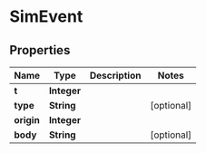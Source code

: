 

# SimEvent


## Properties

| Name | Type | Description | Notes |
|------------ | ------------- | ------------- | -------------|
|**t** | **Integer** |  |  |
|**type** | **String** |  |  [optional] |
|**origin** | **Integer** |  |  |
|**body** | **String** |  |  [optional] |




